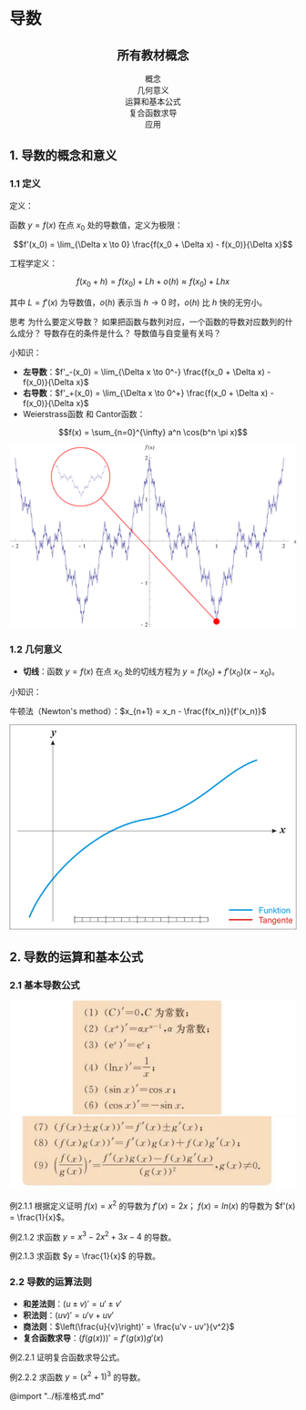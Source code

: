 <!-- markdownlint-disable MD033 MD001-->

# 导数

<h2 style = "text-align : center;"> 所有教材概念 </h2>

<ul style="text-align: center; padding-left:0;list-style-type: none;" >
    <li>概念</li>
    <li>几何意义</li>
    <li>运算和基本公式</li>
    <li>复合函数求导</li>
    <li>应用</li>
</ul>


## 1. 导数的概念和意义 

### 1.1 定义

<div class = "course">
    <span class="topicc">定义：</span>
   
</div>

<red>函数 $y = f(x)$ 在点 $x_0$ 处的导数值，定义为极限：</red>

$$f'(x_0) = \lim_{\Delta x \to 0} \frac{f(x_0 + \Delta x) - f(x_0)}{\Delta x}$$

<div class="extra_c">
    <span class="topice">工程学定义：</span>
</div>

<blue>$$ f(x_0+h) = f(x_0) + \textit{L}h + o(h) \approx f(x_0) + \textit{L} h x$$</blue>

<blue>其中 $\textit{L} = f'(x)$ 为导数值，$o(h)$ 表示当 $h \to 0$ 时，$o(h)$ 比 $h$ 快的无穷小。</blue>

<eg>思考</eg>
<comment style = "font-size: 1em">为什么要定义导数？</comment>
<comment style = "font-size: 1em">如果把函数与数列对应，一个函数的导数对应数列的什么成分？</comment>
<comment style = "font-size: 1em">导数存在的条件是什么？</comment>
<comment style = "font-size: 1em">导数值与自变量有关吗？</comment>

<div class="extra_c">
    <span class="topice">小知识：</span>
</div>

- **左导数**：$f'_-(x_0) = \lim_{\Delta x \to 0^-} \frac{f(x_0 + \Delta x) - f(x_0)}{\Delta x}$
- **右导数**：$f'_+(x_0) = \lim_{\Delta x \to 0^+} \frac{f(x_0 + \Delta x) - f(x_0)}{\Delta x}$
- Weierstrass函数 和 Cantor函数：

$$f(x) = \sum_{n=0}^{\infty} a^n \cos(b^n \pi x)$$

![Weierstrass函数](image/WeierstrassFunction.svg)

### 1.2 几何意义

- **切线**：函数 $y = f(x)$ 在点 $x_0$ 处的切线方程为 $y = f(x_0) + f'(x_0)(x - x_0)$。

<div class="extra_c">
    <span class="topice">小知识：</span>
</div>

<blue>牛顿法（Newton's method）：$x_{n+1} = x_n - \frac{f(x_n)}{f'(x_n)}$</blue>

![切线](image/NewtonIteration_Ani.gif)



## 2. 导数的运算和基本公式

### 2.1 基本导数公式

![导数的运算](image/ds1j.png)
![导数的运算](image/ds2j.png)


<eg>例2.1.1</eg>
<comment style = "font-size: 1em">根据定义证明  $f(x) = x^2$ 的导数为 $f'(x) = 2x$； $f(x) = ln(x)$ 的导数为 $f'(x) = \frac{1}{x}$。</comment>

<eg>例2.1.2</eg>
<comment style = "font-size: 1em">求函数 $y = x^3 - 2x^2 + 3x - 4$ 的导数。</comment>

<eg>例2.1.3</eg>
<comment style = "font-size: 1em">求函数 $y = \frac{1}{x}$ 的导数。</comment>

### 2.2 导数的运算法则

- **和差法则**：$(u \pm v)' = u' \pm v'$
- **积法则**：$(uv)' = u'v + uv'$
- **商法则**：$\left(\frac{u}{v}\right)' = \frac{u'v - uv'}{v^2}$
- **复合函数求导**：$(f(g(x)))' = f'(g(x))g'(x)$

<eg>例2.2.1</eg>
<comment style = "font-size: 1em">证明复合函数求导公式。</comment>

<eg>例2.2.2</eg>
<comment style = "font-size: 1em">求函数 $y = (x^2 + 1)^3$ 的导数。</comment>






<!-- - $f(n) = O(g(n))$，表示存在常数 $C > 0$ 和 $n_0$，使得对所有 $n > n_0$，有 $|f(n)| \leq C|g(n)|$。
- $f(n) = o(g(n))$，表示对任意常数 $C > 0$，存在 $n_0$，使得对所有 $n > n_0$，有 $|f(n)| \leq C|g(n)|$。 -->


<!-- markdownlint-enable MD033 MD001-->

@import "../标准格式.md"




